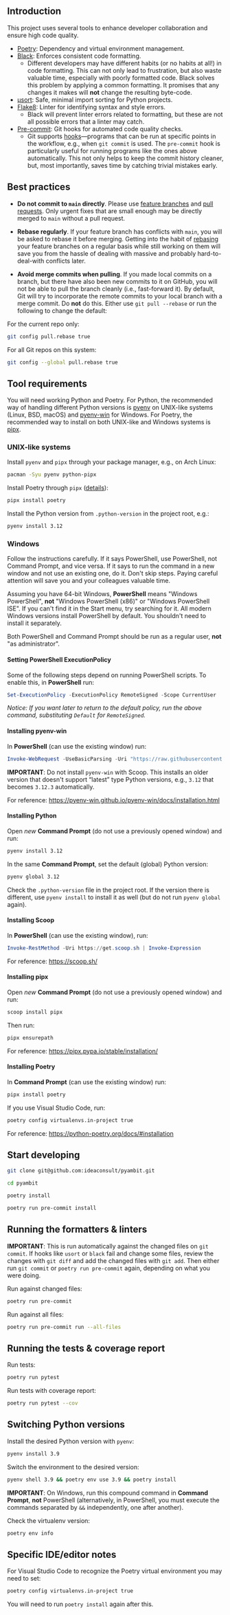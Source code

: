 ## Introduction

This project uses several tools to enhance developer collaboration and ensure high code quality.

- [Poetry](https://python-poetry.org/): Dependency and virtual environment management.
- [Black](https://github.com/psf/black): Enforces consistent code formatting.
  - Different developers may have different habits (or no habits at all!) in code formatting. This can not only lead to frustration, but also waste valuable time, especially with poorly formatted code. Black solves this problem by applying a common formatting. It promises that any changes it makes will **not** change the resulting byte-code.
- [µsort](https://github.com/facebook/usort): Safe, minimal import sorting for Python projects.
- [Flake8](https://flake8.pycqa.org/): Linter for identifying syntax and style errors.
  - Black will prevent linter errors related to formatting, but these are not all possible errors that a linter may catch.
- [Pre-commit](https://pre-commit.com/): Git hooks for automated code quality checks.
  - Git supports [hooks](https://git-scm.com/docs/githooks)—programs that can be run at specific points in the workflow, e.g., when `git commit` is used. The `pre-commit` hook is particularly useful for running programs like the ones above automatically. This not only helps to keep the commit history cleaner, but, most importantly, saves time by catching trivial mistakes early.

## Best practices

- **Do not commit to `main` directly**. Please use [feature branches](https://www.atlassian.com/git/tutorials/comparing-workflows/feature-branch-workflow) and [pull requests](https://help.github.com/articles/about-pull-requests/). Only urgent fixes that are small enough may be directly merged to `main` without a pull request.

- **Rebase regularly**. If your feature branch has conflicts with `main`, you will be asked to rebase it before merging. Getting into the habit of [rebasing](https://git-scm.com/docs/git-rebase) your feature branches on a regular basis while still working on them will save you from the hassle of dealing with massive and probably hard-to-deal-with conflicts later.

- **Avoid merge commits when pulling**. If you made local commits on a branch, but there have also been new commits to it on GitHub, you will not be able to pull the branch cleanly (i.e., fast-forward it). By default, Git will try to incorporate the remote commits to your local branch with a merge commit. Do **not** do this. Either use `git pull --rebase` or run the following to change the default:

For the current repo only:
```sh
git config pull.rebase true
```

For all Git repos on this system:
```sh
git config --global pull.rebase true
```

## Tool requirements

You will need working Python and Poetry. For Python, the recommended way of handling different Python versions is [pyenv](https://github.com/pyenv/pyenv) on UNIX-like systems (Linux, BSD, macOS) and [pyenv-win](https://github.com/pyenv-win/pyenv-win) for Windows. For Poetry, the recommended way to install on both UNIX-like and Windows systems is [pipx](https://pipx.pypa.io/).

### UNIX-like systems

Install `pyenv` and `pipx` through your package manager, e.g., on Arch Linux:
```sh
pacman -Syu pyenv python-pipx
```

Install Poetry through `pipx` ([details](https://python-poetry.org/docs/#installation)):
```sh
pipx install poetry
```

Install the Python version from `.python-version` in the project root, e.g.:
```sh
pyenv install 3.12
```

### Windows

Follow the instructions carefully. If it says PowerShell, use PowerShell, not Command Prompt, and vice versa. If it says to run the command in a new window and not use an existing one, do it. Don't skip steps. Paying careful attention will save you and your colleagues valuable time.

Assuming you have 64-bit Windows, **PowerShell** means "Windows PowerShell", **not** "Windows PowerShell (x86)" or "Windows PowerShell ISE". If you can't find it in the Start menu, try searching for it. All modern Windows versions install PowerShell by default. You shouldn't need to install it separately.

Both PowerShell and Command Prompt should be run as a regular user, **not** "as administrator".

#### Setting PowerShell ExecutionPolicy

Some of the following steps depend on running PowerShell scripts. To enable this, in **PowerShell** run:
```powershell
Set-ExecutionPolicy -ExecutionPolicy RemoteSigned -Scope CurrentUser
```

*Notice: If you want later to return to the default policy, run the above command, substituting `Default` for `RemoteSigned`.*

#### Installing pyenv-win

In **PowerShell** (can use the existing window) run:
```powershell
Invoke-WebRequest -UseBasicParsing -Uri "https://raw.githubusercontent.com/pyenv-win/pyenv-win/master/pyenv-win/install-pyenv-win.ps1" -OutFile "./install-pyenv-win.ps1"; &"./install-pyenv-win.ps1"
```

**IMPORTANT**: Do not install `pyenv-win` with Scoop. This installs an older version that doesn't support “latest” type Python versions, e.g., `3.12` that becomes `3.12.3` automatically.

For reference: https://pyenv-win.github.io/pyenv-win/docs/installation.html

#### Installing Python

Open *new* **Command Prompt** (do not use a previously opened window) and run:
```sh
pyenv install 3.12
```

In the same **Command Prompt**, set the default (global) Python version:
```sh
pyenv global 3.12
```

Check the `.python-version` file in the project root. If the version there is different, use `pyenv install` to install it as well (but do not run `pyenv global` again).

#### Installing Scoop

In **PowerShell** (can use the existing window), run:
```powershell
Invoke-RestMethod -Uri https://get.scoop.sh | Invoke-Expression
```

For reference: https://scoop.sh/

#### Installing pipx

Open *new* **Command Prompt** (do not use a previously opened window) and run:
```sh
scoop install pipx
```

Then run:
```sh
pipx ensurepath
```

For reference: https://pipx.pypa.io/stable/installation/

#### Installing Poetry

In **Command Prompt** (can use the existing window) run:
```sh
pipx install poetry
```

If you use Visual Studio Code, run:
```sh
poetry config virtualenvs.in-project true
```

For reference: https://python-poetry.org/docs/#installation

## Start developing

```sh
git clone git@github.com:ideaconsult/pyambit.git
```
```sh
cd pyambit
```
```sh
poetry install
```
```sh
poetry run pre-commit install
```

## Running the formatters & linters

**IMPORTANT**: This is run automatically against the changed files on `git commit`. If hooks like `usort` or `black` fail and change some files, review the changes with `git diff` and add the changed files with `git add`. Then either run `git commit` or `poetry run pre-commit` again, depending on what you were doing.

Run against changed files:
```sh
poetry run pre-commit
```

Run against all files:
```sh
poetry run pre-commit run --all-files
```

## Running the tests & coverage report

Run tests:
```sh
poetry run pytest
```

Run tests with coverage report:
```sh
poetry run pytest --cov
```

## Switching Python versions

Install the desired Python version with `pyenv`:
```sh
pyenv install 3.9
```

Switch the environment to the desired version:
```sh
pyenv shell 3.9 && poetry env use 3.9 && poetry install
```

**IMPORTANT**: On Windows, run this compound command in **Command Prompt**, **not** PowerShell (alternatively, in PowerShell, you must execute the commands separated by `&&` independently, one after another).

Check the virtualenv version:
```sh
poetry env info
```

## Specific IDE/editor notes

For Visual Studio Code to recognize the Poetry virtual environment you may need to set:
```sh
poetry config virtualenvs.in-project true
```

You will need to run `poetry install` again after this.
